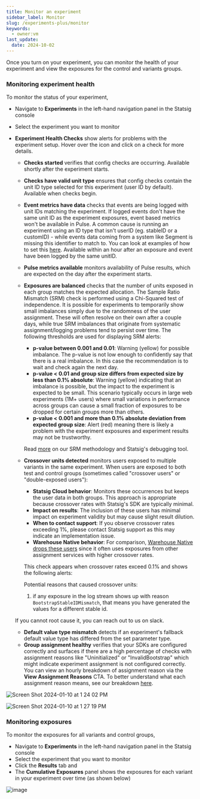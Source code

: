 ```yaml
---
title: Monitor an experiment
sidebar_label: Monitor
slug: /experiments-plus/monitor
keywords:
  - owner:vm
last_update:
  date: 2024-10-02
---
```


Once you turn on your experiment, you can monitor the health of your experiment and view the exposures for the control and variants groups.

### Monitoring experiment health

To monitor the status of your experiment,

- Navigate to **Experiments** in the left-hand navigation panel in the Statsig console
- Select the experiment you want to monitor

- **Experiment Health Checks** show alerts for problems with the experiment setup. Hover over the icon and click on a check for more details.

  - **Checks started** verifies that config checks are occurring. Available shortly after the experiment starts.
  - **Checks have valid unit type** ensures that config checks contain the unit ID type selected for this experiment (user ID by default). Available when checks begin.
  - **Event metrics have data** checks that events are being logged with unit IDs matching the experiment. If logged events don't have the same unit ID as the experiment exposures, event based metrics won't be available in Pulse. A common cause is running an experiment using an ID type that isn't userID (eg. stableID or a customID) - while events data coming from a system like Segment is missing this identifier to match to. You can look at examples of how to set this [here](/integrations/data-connectors/segment#user-ids-and-custom-ids). Available within an hour after an exposure and event have been logged by the same unitID.
  - **Pulse metrics available** monitors availability of Pulse results, which are expected on the day after the experiment starts.
  - **Exposures are balanced** checks that the number of units exposed in each group matches the expected allocation. The Sample Ratio Mismatch (SRM) check is performed using a Chi-Squared test of independence. It is possible for experiments to temporarily show small imbalances simply due to the randomness of the user assignment. These will often resolve on their own after a couple days, while true SRM imbalances that originate from systematic assignment/logging problems tend to persist over time. The following thresholds are used for displaying SRM alerts:

    - **p-value between 0.001 and 0.01**: Warning (yellow) for possible imbalance. The p-value is not low enough to confidently say that there is a real imbalance. In this case the recommendation is to wait and check again the next day.
    - **p-value < 0.01 and group size differs from expected size by less than 0.1% absolute**: Warning (yellow) indicating that an imbalance is possible, but the impact to the experiment is expected to be small. This scenario typically occurs in large web experiments (1M+ users) where small variations in performance across groups can cause a small fraction of exposures to be dropped for certain groups more than others.
    - **p-value < 0.001 and more than 0.1% absolute deviation from expected group size**: Alert (red) meaning there is likely a problem with the experiment exposures and experiment results may not be trustworthy.

    Read [more](/stats-engine/methodologies/srm-checks) on our SRM methodology and Statsig's debugging tool.

  - **Crossover units detected** monitors users exposed to multiple variants in the same experiment. When users are exposed to both test and control groups (sometimes called "crossover users" or "double-exposed users"):

    - **Statsig Cloud behavior**: Monitors these occurrences but keeps the user data in both groups. This approach is appropriate because crossover rates with Statsig's SDK are typically minimal.
    - **Impact on results**: The inclusion of these users has minimal impact on experiment validity but may cause slight result dilution.
    - **When to contact support**: If you observe crossover rates exceeding 1%, please contact Statsig support as this may indicate an implementation issue.
    - **Warehouse Native behavior**: For comparison, [Warehouse Native drops these users](/statsig-warehouse-native/features/monitor-an-experiment#crossover-users) since it often uses exposures from other assignment services with higher crossover rates.

    This check appears when crossover rates exceed 0.1% and shows the following alerts:

    Potential reasons that caused crossover units:

    1. if any exposure in the log stream shows up with reason `BootstrapStableIDMismatch`, that means you have generated the values for a different stable id.

  If you cannot root cause it, you can reach out to us on slack.

  - **Default value type mismatch** detects if an experiment's fallback default value type has differed from the set parameter type.
  - **Group assignment healthy** verifies that your SDKs are configured correctly and surfaces if there are a high percentage of checks with assignment reasons like "Uninitialized" or "InvalidBootstrap" which might indicate experiment assignment is not configured correctly. You can view an hourly breakdown of assignment reason via the **View Assignment Reasons** CTA. To better understand what each assignment reason means, see our breakdown [here](/sdk/debugging).

![Screen Shot 2024-01-10 at 1 24 02 PM](https://github.com/statsig-io/docs/assets/101903926/afd2d1f4-8c2d-42a2-99ed-c2f301e8625a)

![Screen Shot 2024-01-10 at 1 27 19 PM](https://github.com/statsig-io/docs/assets/101903926/3696383e-7e56-4a9b-87aa-cb92a8c9517a)

### Monitoring exposures

To monitor the exposures for all variants and control groups,

- Navigate to **Experiments** in the left-hand navigation panel in the Statsig console
- Select the experiment that you want to monitor
- Click the **Results** tab and
- The **Cumulative Exposures** panel shows the exposures for each variant in your experiment over time (as shown below)

![image](https://user-images.githubusercontent.com/1315028/129122046-6d61f5fb-ed26-49d7-a774-52604c1aaa3a.png)
